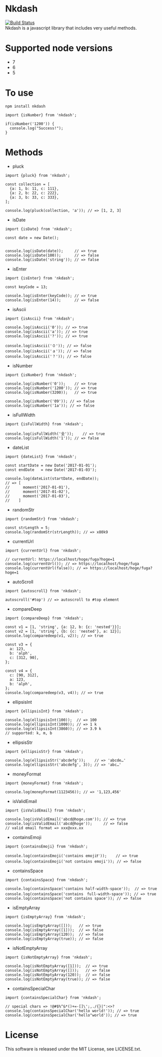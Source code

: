 Nkdash
=========================
[![Build Status](https://travis-ci.org/gnk-sato-hotto/nkdash.svg?branch=master)](https://travis-ci.org/gnk-sato-hotto/nkdash)  
Nkdash is a javascript library that includes very useful methods.

# Supported node versions
- 7
- 6
- 5

# To use
```
npm install nkdash
```

```
import {isNumber} from 'nkdash';

if(isNumber('1200')) {
  console.log("Success!");
}
```

# Methods
* pluck  

```
import {pluck} from 'nkdash';

const collection = [
  {a: 1, b: 11, c: 111},
  {a: 2, b: 22, c: 222},
  {a: 3, b: 33, c: 333},
];

console.log(pluck(collection, 'a')); // => [1, 2, 3]
```

* isDate

```
import {isDate} from 'nkdash';

const date = new Date();


console.log(isDate(date));     // => true
console.log(isDate(100));      // => false
console.log(isDate('string')); // => false
```

* isEnter

```
import {isEnter} from 'nkdash';

const keyCode = 13;

console.log(isEnter(keyCode)); // => true
console.log(isEnter(14));      // => false
```

* isAscii

```
import {isAscii} from 'nkdash';

console.log(isAscii('0')); // => true
console.log(isAscii('a')); // => true
console.log(isAscii('?')); // => true

console.log(isAscii('０')); // => false
console.log(isAscii('ａ')); // => false
console.log(isAscii('？')); // => false
```

* isNumber

```
import {isNumber} from 'nkdash';

console.log(isNumber('0'));    // => true
console.log(isNumber('1200')); // => true
console.log(isNumber(3200));   // => true

console.log(isNumber('09')); // => false
console.log(isNumber('1a')); // => false
```

* isFullWidth

```
import {isFullWidth} from 'nkdash';

console.log(isFullWidth('全'));    // => true
console.log(isFullWidth('1')); // => false
```

* dateList

```
import {dateList} from 'nkdash';

const startDate = new Date('2017-01-01');
const endDate   = new Date('2017-01-03');

console.log(dateList(startDate, endDate));
// => [
//      moment('2017-01-01'),
//      moment('2017-01-02'),
//      moment('2017-01-03'),
//    ]
```

* randomStr

```
import {randomStr} from 'nkdash';

const strLength = 5;
console.log(randomStr(strLength)); // => x80k9
```

* currentUrl

```
import {currentUrl} from 'nkdash';

// currentUrl: https://localhost/hoge/fuga?hoge=1
console.log(currentUrl()); // => https://localhost/hoge/fuga
console.log(currentUrl(false)); // => https://localhost/hoge/fuga?hoge=1
```

* autoScroll

```
import {autoscroll} from 'nkdash';

autoscroll('#top') // => autoscroll to #top element
```

* compareDeep

```
import {compareDeep} from 'nkdash';

const v1 = [1, 'string', {a: 12, b: {c: 'nested'}}];
const v2 = [1, 'string', {b: {c: 'nested'}, a: 12}];
console.log(comparedeep(v1, v2)); // => true

const v3 = {
  a: 123,
  b: 'alph',
  c: [312, 90],
};

const v4 = {
  c: [90, 312],
  a: 123,
  b: 'alph',
};
console.log(comparedeep(v3, v4)); // => true
```

* ellipsisInt

```
import {ellipsisInt} from 'nkdash';

console.log(ellipsisInt(100));  // => 100
console.log(ellipsisInt(1000)); // => 1 k
console.log(ellipsisInt(3860)); // => 3.9 k
// supported: k, m, b
```

* ellipsisStr

```
import {ellipsisStr} from 'nkdash';

console.log(ellipsisStr('abcdefg'));    // => 'abcde…'
console.log(ellipsisStr('abcdefg', 3)); // => 'abc…'
```

* moneyFormat

```
import {moneyFormat} from 'nkdash';

console.log(moneyFormat(1123456)); // => '1,123,456'
```

* isValidEmail

```
import {isValidEmail} from 'nkdash';

console.log(isValidEmail('abcd@hoge.com')); // => true
console.log(isValidEmail('abcd@hoge'));     // => false
// valid email format => xxx@xxx.xx
```

* containsEmoji

```
import {containsEmoji} from 'nkdash';

console.log(containsEmoji('contains emoji❗'));    // => true
console.log(containsEmoji('not contains emoji')); // => false
```

* containsSpace

```
import {containsSpace} from 'nkdash';

console.log(containsSpace('contains half-width-space'));  // => true
console.log(containsSpace('contains　full-width-space')); // => true
console.log(containsSpace('not contains space')); // => false
```

* isEmptyArray

```
import {isEmptyArray} from 'nkdash';

console.log(isEmptyArray([]));   // => true
console.log(isEmptyArray([1]));  // => false
console.log(isEmptyArray(120));  // => false
console.log(isEmptyArray(true)); // => false
```

* isNotEmptyArray

```
import {isNotEmptyArray} from 'nkdash';

console.log(isNotEmptyArray([1]));  // => true
console.log(isNotEmptyArray([]));   // => false
console.log(isNotEmptyArray(120));  // => false
console.log(isNotEmptyArray(true)); // => false
```

* containsSpecialChar

```
import {containsSpecialChar} from 'nkdash';

// special chars => !@#$%^&*()+=-[]\';,./{}|":<>?
console.log(containsSpecialChar('hello world!')); // => true
console.log(containsSpecialChar('hello"world')); // => true
```


# License
  This software is released under the MIT License, see LICENSE.txt.
